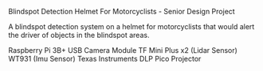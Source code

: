 Blindspot Detection Helmet For Motorcyclists - Senior Design Project

A blindspot detection system on a helmet for motorcyclists that would alert the
driver of objects in the blindspot areas.

Raspberry Pi 3B+
USB Camera Module
TF Mini Plus x2 (Lidar Sensor)
WT931 (Imu Sensor)
Texas Instruments DLP Pico Projector
